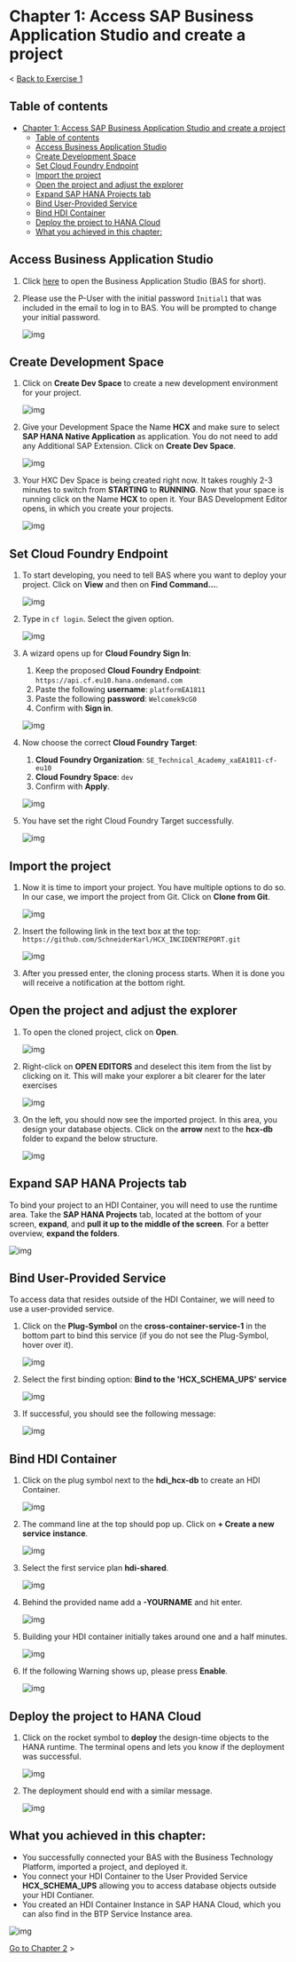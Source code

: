 # Chapter 1: Access SAP Business Application Studio and create a project

< [Back to Exercise 1](./README.md)

## Table of contents

<!-- TOC -->

- [Chapter 1: Access SAP Business Application Studio and create a project](#chapter-1-access-sap-business-application-studio-and-create-a-project)
  - [Table of contents](#table-of-contents)
  - [Access Business Application Studio](#access-business-application-studio)
  - [Create Development Space](#create-development-space)
  - [Set Cloud Foundry Endpoint](#set-cloud-foundry-endpoint)
  - [Import the project](#import-the-project)
  - [Open the project and adjust the explorer](#open-the-project-and-adjust-the-explorer)
  - [Expand SAP HANA Projects tab](#expand-sap-hana-projects-tab)
  - [Bind User-Provided Service](#bind-user-provided-service)
  - [Bind HDI Container](#bind-hdi-container)
  - [Deploy the project to HANA Cloud](#deploy-the-project-to-hana-cloud)
  - [What you achieved in this chapter:](#what-you-achieved-in-this-chapter)

<!-- /TOC -->

## Access Business Application Studio

1) Click [here](https://xaea1811-cf-eu10.eu10cf.applicationstudio.cloud.sap/index.html) to open the Business Application Studio (BAS for short). 

2) Please use the P-User with the initial password `Initial1` that was included in the email to log in to BAS. You will be prompted to change your initial password.

   ![img](./Images/Ex1_new_001.png)

## Create Development Space

1) Click on **Create Dev Space** to create a new development environment for your project. 

   ![img](./Images/Exercise1_001.png)

2) Give your Development Space the Name **HCX** and make sure to select **SAP HANA Native Application** as application. You do not need to add any Additional SAP Extension. Click on **Create Dev Space**.

   ![img](./Images/Ex1_new_002.png)

3) Your HXC Dev Space is being created right now. It takes roughly 2-3 minutes to switch from **STARTING** to **RUNNING**. Now that your space is running click on the Name **HCX** to open it. Your BAS Development Editor opens, in which you create your projects.

   ![img](./Images/Exercise1_003.png)

## Set Cloud Foundry Endpoint

1) To start developing, you need to tell BAS where you want to deploy your project. Click on **View** and then on **Find Command...**.

   ![img](./Images/Exercise1_003_1.png)

2) Type in ``cf login``. Select the given option.

   ![img](./Images/Exercise1_004.png)

3) A wizard opens up for **Cloud Foundry Sign In**:

   1) Keep the proposed **Cloud Foundry Endpoint**: `https://api.cf.eu10.hana.ondemand.com` 
   2) Paste the following **username**: ``platformEA1811``
   3) Paste the following **password**: ``Welcomek9cG0``
   4) Confirm with **Sign in**.

   ![img](./Images/Ex1_new_004.png)

4) Now choose the correct **Cloud Foundry Target**:
   1) **Cloud Foundry Organization**: ``SE_Technical_Academy_xaEA1811-cf-eu10``
   2) **Cloud Foundry Space**: ``dev``
   3) Confirm with **Apply**.
   
   ![img](./Images/Ex1_new_005.png)

5) You have set the right Cloud Foundry Target successfully.

   ![img](./Images/Ex1_new_006.png)

## Import the project

1) Now it is time to import your project. You have multiple options to do so. In our case, we import the project from Git. Click on **Clone from Git**.

   ![img](./Images/Exercise1_011.png)

2) Insert the following link in the text box at the top: ```https://github.com/SchneiderKarl/HCX_INCIDENTREPORT.git```

   ![img](./Images/Exercise1_012.png)

3) After you pressed enter, the cloning process starts.  When it is done you will receive a notification at the bottom right.

## Open the project and adjust the explorer

1) To open the cloned project, click on **Open**.

   ![img](./Images/Ex1_new_007.png)

2) Right-click on **OPEN EDITORS** and deselect this item from the list by clicking on it. This will make your explorer a bit clearer for the later exercises

   ![img](./Images/Ex1_new_008.png)

3) On the left, you should now see the imported project. In this area, you design your database objects. Click on the **arrow** next to the **hcx-db** folder to expand the below structure.

   ![img](./Images/Exercise1_017.png)

## Expand SAP HANA Projects tab

To bind your project to an HDI Container, you will need to use the runtime area. Take the **SAP HANA Projects** tab, located at the bottom of your screen, **expand**, and **pull it up to the middle of the screen**. For a better overview, **expand the folders**. 

![img](./Images/Exercise1_018_1.gif)

## Bind User-Provided Service

To access data that resides outside of the HDI Container, we will need to use a user-provided service. 
1) Click on the **Plug-Symbol** on the **cross-container-service-1** in the bottom part to bind this service (if you do not see the Plug-Symbol, hover over it).

   ![img](./Images/Exercise1_019.png)

2) Select the first binding option: **Bind to the 'HCX_SCHEMA_UPS' service**

   ![img](./Images/Exercise1_020.png)

3) If successful, you should see the following message:

   ![img](./Images/Exercise1_021.png)

## Bind HDI Container

1) Click on the plug symbol next to the **hdi_hcx-db** to create an HDI Container.

   ![img](./Images/Exercise1_022.png)

2) The command line at the top should pop up. Click on **+ Create a new service** **instance**.

   ![img](./Images/Ex1_new_009.png)

3) Select the first service plan **hdi-shared**.

   ![img](./Images/Ex1_new_010.png)

4) Behind the provided name add a **-YOURNAME** and hit enter.

   ![img](./Images/Exercise1_024.png)

5) Building your HDI container initially takes around one and a half minutes.

   ![img](./Images/Exercise1_025.png)

6) If the following Warning shows up, please press **Enable**.

   ![img](./Images/Ex1_new_011.png)

## Deploy the project to HANA Cloud

1) Click on the rocket symbol to **deploy** the design-time objects to the HANA runtime. The terminal opens and lets you know if the deployment was successful.

   ![img](./Images/Exercise1_026.png)

2) The deployment should end with a similar message.

   ![img](./Images/Ex1_new_012.png)

## What you achieved in this chapter:

- You successfully connected your BAS with the Business Technology Platform, imported a project, and  deployed it.
- You connect your HDI Container to the User Provided  Service **HCX_SCHEMA_UPS** allowing you to access database objects outside your HDI Contianer.
- You created an HDI Container Instance in SAP HANA  Cloud, which you can also find in the BTP Service Instance area.

![img](./Images/Exercise1_Progressbar1.png)

[Go to Chapter 2](./Exercise1_Chapter2.md) >

